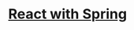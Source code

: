 # [React with Spring](https://www.inflearn.com/course/%EC%BD%94%EB%93%9C%EB%A1%9C-%EB%B0%B0%EC%9A%B0%EB%8A%94-%EB%A6%AC%EC%95%A1%ED%8A%B8)
